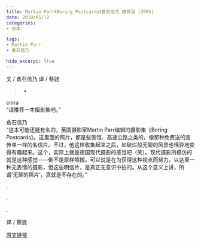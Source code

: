 ```yaml
---
title: Martin Parr《Boring Postcards》倉石信乃 推荐语 (2005)
date: 2019/05/12
categories:
- 日本

tags:
- Martin Parr
- 倉石信乃

hide_excerpt: true
---
```


文 / 倉石信乃
译 / 蔡骁

> -



<!--more-->

cinra	
“请推荐一本摄影集吧。”	

倉石信乃	
“这本可能还挺有名的，英国摄影家Martin Parr编辑的摄影集《Boring Postcards》。这里面的照片，都是些饭馆、高速公路之类的，像那种免费送的宣传单一样的名信片。不过，他这样收集起来之后，如破烂般无聊的风景也怪异地变得有趣起来。这个，实际上就是德国现代摄影的感觉吧（笑）。现代摄影所模仿的就是这种感觉——倒不是原样照搬。可以说是在为获得这种视点而努力，以达至一种无表情的摄影，但这些明信片，是真正无意识中拍的。从这个意义上讲，所谓‘无聊的照片’，真就是不存在的。”	




.

.

.


译 / 蔡骁

[原文链接](http://cinra-magazine.net/vol.8/CONTENTS/ART/B_ISI.HTM)